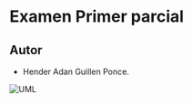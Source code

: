  # Examen Primer parcial 

 ## Autor

 - Hender Adan Guillen Ponce.

<img src="imagenes/logo-uml.png" alt="UML">
